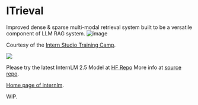 # ITrieval

Improved dense & sparse multi-modal retrieval system built to be a versatile component of LLM RAG system. 
![image](https://github.com/user-attachments/assets/97032207-171e-4c26-8b06-c0d96516635e)



Courtesy of the [Intern Studio Training Camp](https://github.com/InternLM/Tutorial).

<img src="https://cdn-avatars.huggingface.co/v1/production/uploads/6445306bc525660aa2099ecc/ipmEgm86UIby2q5q7NkKm.jpeg" />

Please try the latest InternLM 2.5 Model at [HF Repo](https://huggingface.co/internlm) More info at [source repo](https://github.com/internlm).

[Home page of internlm](https://intern-ai.org.cn/home).

WIP. 
